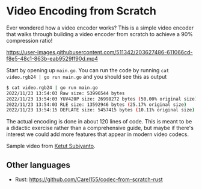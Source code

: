 # Video Encoding from Scratch

Ever wondered how a video encoder works? This is a simple video encoder
that walks through building a video encoder from scratch to achieve a 90% compression ratio!

https://user-images.githubusercontent.com/511342/203627486-611066cd-f8e5-48c1-863b-eab9529ff90d.mp4

Start by opening up `main.go`. You can run the code by running
`cat video.rgb24 | go run main.go` and you should see this as output

```sh
$ cat video.rgb24 | go run main.go
2022/11/23 13:54:03 Raw size: 53996544 bytes
2022/11/23 13:54:03 YUV420P size: 26998272 bytes (50.00% original size)
2022/11/23 13:54:03 RLE size: 13592946 bytes (25.17% original size)
2022/11/23 13:54:15 DEFLATE size: 5457415 bytes (10.11% original size)
```

The actual encoding is done in about 120 lines of code. This is meant
to be a didactic exercise rather than a comprehensive guide, but maybe
if there's interest we could add more features that appear in modern video
codecs.

Sample video from [Ketut Subiyanto](https://www.pexels.com/video/a-little-girl-preparing-a-scramble-egg-meal-4823190/).

## Other languages

* Rust: https://github.com/Carel155/codec-from-scratch-rust
